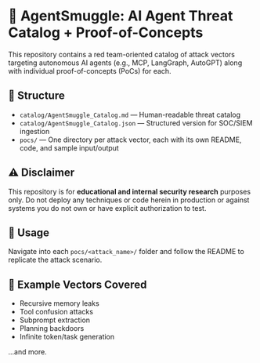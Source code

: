 # 🧠 AgentSmuggle: AI Agent Threat Catalog + Proof-of-Concepts

This repository contains a red team-oriented catalog of attack vectors targeting autonomous AI agents (e.g., MCP, LangGraph, AutoGPT) along with individual proof-of-concepts (PoCs) for each.

## 📘 Structure

- `catalog/AgentSmuggle_Catalog.md` — Human-readable threat catalog
- `catalog/AgentSmuggle_Catalog.json` — Structured version for SOC/SIEM ingestion
- `pocs/` — One directory per attack vector, each with its own README, code, and sample input/output

## ⚠️ Disclaimer

This repository is for **educational and internal security research** purposes only. Do not deploy any techniques or code herein in production or against systems you do not own or have explicit authorization to test.

## 🔧 Usage

Navigate into each `pocs/<attack_name>/` folder and follow the README to replicate the attack scenario.

## 🧩 Example Vectors Covered

- Recursive memory leaks
- Tool confusion attacks
- Subprompt extraction
- Planning backdoors
- Infinite token/task generation

...and more.